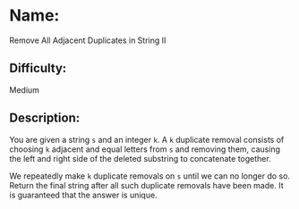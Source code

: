 # Name: 
Remove All Adjacent Duplicates in String II

## Difficulty: 
Medium

## Description: 
You are given a string `s` and an integer `k`. A `k` duplicate removal consists of choosing `k` adjacent and equal letters from `s` and removing them, causing the left and right side of the deleted substring to concatenate together.

We repeatedly make `k` duplicate removals on `s` until we can no longer do so. Return the final string after all such duplicate removals have been made. It is guaranteed that the answer is unique.